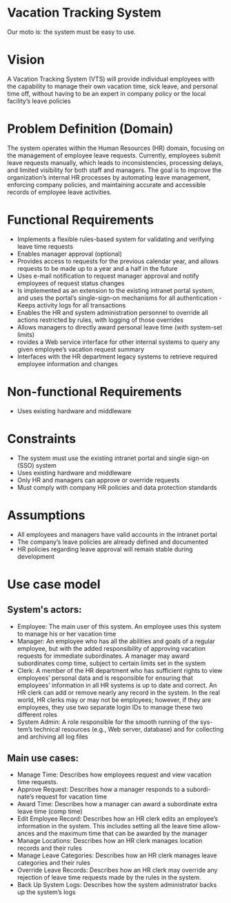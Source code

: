 # Vacation Tracking System
Our moto is: the system must be easy to use.

# Vision
A Vacation Tracking System (VTS) will provide individual employees with the
capability to manage their own vacation time, sick leave, and personal time off,
without having to be an expert in company policy or the local facility’s leave
policies

# Problem Definition (Domain)
The system operates within the Human Resources (HR) domain, focusing on the management of employee leave requests.
Currently, employees submit leave requests manually, which leads to inconsistencies, processing delays, and limited visibility for both staff and managers.
The goal is to improve the organization’s internal HR processes by automating leave management, enforcing company policies, and maintaining accurate and accessible records of employee leave activities.

# Functional Requirements 
- Implements a flexible rules-based system for validating and verifying leave time requests
- Enables manager approval (optional)
- Provides access to requests for the previous calendar year, and allows requests to be made up to a year and a half in the future
- Uses e-mail notification to request manager approval and notify employees of request status changes
- Is implemented as an extension to the existing intranet portal system, and uses the portal’s single-sign-on mechanisms for all authentication - Keeps activity logs for all transactions
- Enables the HR and system administration personnel to override all actions restricted by rules, with logging of those overrides
- Allows managers to directly award personal leave time (with system-set limits)
- rovides a Web service interface for other internal systems to query any given employee’s vacation request summary
- Interfaces with the HR department legacy systems to retrieve required employee information and changes

# Non-functional Requirements 
- Uses existing hardware and middleware

# Constraints
- The system must use the existing intranet portal and single sign-on (SSO) system
- Uses existing hardware and middleware
- Only HR and managers can approve or override requests
- Must comply with company HR policies and data protection standards

# Assumptions
- All employees and managers have valid accounts in the intranet portal
- The company’s leave policies are already defined and documented
- HR policies regarding leave approval will remain stable during development

# Use case model
## System's actors:
- Employee: The main user of this system. An employee uses this system to
manage his or her vacation time
- Manager: An employee who has all the abilities and goals of a regular
employee, but with the added responsibility of approving vacation requests
for immediate subordinates. A manager may award subordinates comp
time, subject to certain limits set in the system
- Clerk: A member of the HR department who has sufficient rights to view
employees’ personal data and is responsible for ensuring that employees’
information in all HR systems is up to date and correct. An HR clerk can
add or remove nearly any record in the system. In the real world, HR clerks
may or may not be employees; however, if they are employees, they use two
separate login IDs to manage these two different roles
- System Admin: A role responsible for the smooth running of the sys-
tem’s technical resources (e.g., Web server, database) and for collecting and
archiving all log files

## Main use cases:
- Manage Time: Describes how employees request and view vacation time
requests.
- Approve Request: Describes how a manager responds to a subordi-
nate’s request for vacation time
- Award Time: Describes how a manager can award a subordinate extra
leave time (comp time)
- Edit Employee Record: Describes how an HR clerk edits an employee’s
information in the system. This includes setting all the leave time allow-
ances and the maximum time that can be awarded by the manager
- Manage Locations: Describes how an HR clerk manages location
records and their rules
- Manage Leave Categories: Describes how an HR clerk manages
leave categories and their rules
- Override Leave Records: Describes how an HR clerk may override
any rejection of leave time requests made by the rules in the system.
- Back Up System Logs: Describes how the system administrator backs
up the system’s logs


